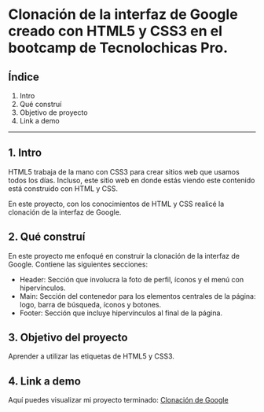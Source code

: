 # Clonación de la interfaz de Google creado con HTML5 y CSS3 en el bootcamp de Tecnolochicas Pro.

## Índice

1. Intro
2. Qué construí
3. Objetivo de proyecto
4. Link a demo


****

## 1. Intro
HTML5 trabaja de la mano con CSS3 para crear sitios web que usamos todos los días. Incluso, este sitio web en donde estás viendo este contenido está construido con HTML y CSS.

En este proyecto, con los conocimientos de HTML y CSS realicé la clonación de la interfaz de Google. 

## 2. Qué construí 
En este proyecto me enfoqué en construir la clonación de la interfaz de Google. 
Contiene las siguientes secciones:

* Header: Sección que involucra la foto de perfil, íconos y el menú con hipervínculos.
* Main: Sección del contenedor para los elementos centrales de la página: logo, barra de búsqueda, íconos y botones.
* Footer: Sección que incluye hipervínculos al final de la página.

## 3. Objetivo del proyecto
Aprender a utilizar las etiquetas de HTML5 y CSS3.

## 4. Link a demo
Aquí puedes visualizar mi proyecto terminado: [Clonación de Google](https://remarkable-bienenstitch-c6c05e.netlify.app/)
